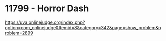# 	11799 - Horror Dash

https://uva.onlinejudge.org/index.php?option=com_onlinejudge&Itemid=8&category=342&page=show_problem&problem=2899